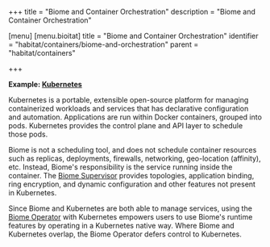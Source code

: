 +++
title = "Biome and Container Orchestration"
description = "Biome and Container Orchestration"

[menu]
  [menu.bioitat]
    title = "Biome and Container Orchestration"
    identifier = "habitat/containers/biome-and-orchestration"
    parent = "habitat/containers"

+++

**Example: [Kubernetes](https://kubernetes.io/)**

Kubernetes is a portable, extensible open-source platform for managing containerized workloads and services that has declarative configuration and automation. Applications are run within Docker containers, grouped into pods. Kubernetes provides the control plane and API layer to schedule those pods.

Biome is not a scheduling tool, and does not schedule container resources such as replicas, deployments, firewalls, networking, geo-location (affinity), etc. Instead, Biome's responsibility is the service running inside the container. The [Biome Supervisor](https://www.habitat.sh/docs/using-habitat/#overview) provides topologies, application binding, ring encryption, and dynamic configuration and other features not present in Kubernetes.

Since Biome and Kubernetes are both able to manage services, using the [Biome Operator](https://www.habitat.sh/get-started/kubernetes/) with Kubernetes empowers users to use Biome's runtime features by operating in a Kubernetes native way. Where Biome and Kubernetes overlap, the Biome Operator defers control to Kubernetes.

